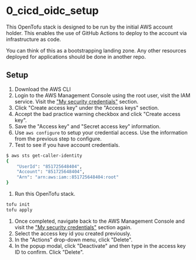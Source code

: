 # 0_cicd_oidc_setup

This OpenTofu stack is designed to be run by the initial AWS account holder. This enables the use of GitHub Actions to deploy to the account via infrastructure as code. 

You can think of this as a bootstrapping landing zone. Any other resources deployed for applications should be done in another repo.

## Setup

1. Download the AWS CLI
1. Login to the AWS Management Console using the root user, visit the IAM service. Visit the ["My security credentials"](https://us-east-1.console.aws.amazon.com/iam/home#/security_credentials) section.
1. Click "Create access key" under the "Access keys" section.
1. Accept the bad practice warning checkbox and click "Create access key".
1. Save the "Access key" and "Secret access key" information.
1. Use `aws configure` to setup your credential access. Use the information from the previous step to configure.
1. Test to see if you have account credentials.

```bash
$ aws sts get-caller-identity
{
    "UserId": "851725648404",
    "Account": "851725648404",
    "Arn": "arn:aws:iam::851725648404:root"
}
```

1. Run this OpenTofu stack.
```bash
tofu init
tofu apply
```

1. Once completed, navigate back to the AWS Management Console and visit the ["My security credentials"](https://us-east-1.console.aws.amazon.com/iam/home#/security_credentials) section again.
1. Select the access key id you created previously.
1. In the "Actions" drop-down menu, click "Delete".
1. In the popup modal, click "Deactivate" and then type in the access key ID to confirm. Click "Delete".
